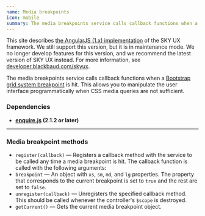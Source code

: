 ```yaml
---
name: Media breakpoints
icon: mobile
summary: The media breakpoints service calls callback functions when a Bootstrap grid system breakpoint is hit.
---
```


<bb-alert bb-alert-type="warning">This site describes <a href="https://angularjs.org/">the AngularJS (1.x) implementation</a> of the SKY UX framework. We still support this version, but it is in maintenance mode. We no longer develop features for this version, and we recommend the latest version of SKY UX instead. For more information, see <a href="https://developer.blackbaud.com/skyux">developer.blackbaud.com/skyux</a>.</bb-alert>


The media breakpoints service calls callback functions when a [Bootstrap grid system breakpoint](http://getbootstrap.com/css/#grid-media-queries) is hit. This allows you to manipulate the user interface programmatically when CSS media queries are not sufficient.

### Dependencies ##

 - **[enquire.js](http://wicky.nillia.ms/enquire.js/) (2.1.2 or later)**

---

### Media breakpoint methods ###

 - `register(callback)` &mdash; Registers a callback method with the service to be called any time a media breakpoint is hit. The callback function is called with the following arguments:
  - `breakpoint` &mdash; An object with `xs`, `sm`, `md`, and `lg` properties. The property that corresponds to the current breakpoint is set to `true` and the rest are set to `false`.
 - `unregister(callback)` &mdash; Unregisters the specified callback method. This should be called whenever the controller's `$scope` is destroyed.
 - `getCurrent()` &mdash; Gets the current media breakpoint object.
